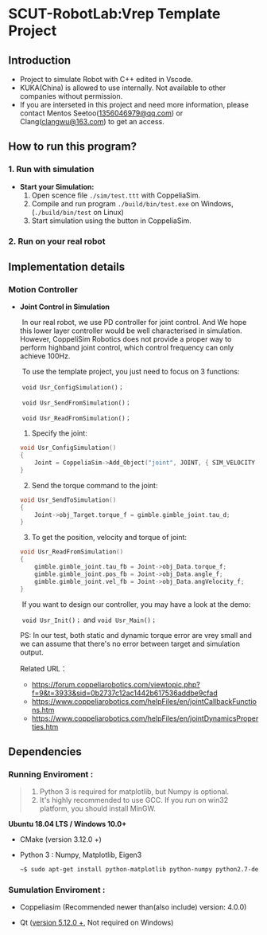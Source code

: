 # **SCUT-RobotLab:Vrep Template Project**

## **Introduction**

- Project to simulate Robot with C++ edited in Vscode. 
- KUKA(China) is allowed to use internally. Not available to other companies without permission.
- If you are interseted in this project and need more information, please contact Mentos Seetoo(1356046979@qq.com) or Clang(clangwu@163.com) to get an access.  

## **How to run this program**?

### **1. Run with simulation**

- **Start your Simulation:**
  1. Open scence file `./sim/test.ttt` with CoppeliaSim.
  2. Compile and run program `./build/bin/test.exe` on Windows, (`./build/bin/test` on Linux)
  3. Start simulation using the button in CoppeliaSim.

### **2. Run on your real robot** 

## **Implementation details**


### **Motion Controller**


- **Joint Control in Simulation**

  ​	In our real robot, we use PD controller for joint control. And We hope this lower layer controller would be well characterised in simulation. However, CoppeliSim Robotics does not provide a proper way to perform highband joint control, which control frequency can only achieve 100Hz.

  ​	To use the template project, you just need to focus on 3 functions:

  ​															`void Usr_ConfigSimulation()；`

  ​															`void Usr_SendFromSimulation()；`

  ​															`void Usr_ReadFromSimulation()；`

  1. Specify the joint:

  ```c++
  void Usr_ConfigSimulation()
  {
      Joint = CoppeliaSim->Add_Object("joint", JOINT, { SIM_VELOCITY | CLIENT_RW, SIM_POSITION | CLIENT_RO, SIM_FORCE | CLIENT_RW });
  }
  ```

  2. Send the torque command to the joint:

  ```C++
  void Usr_SendToSimulation()
  {
      Joint->obj_Target.torque_f = gimble.gimble_joint.tau_d;
  }
  ```

  3. To get the position, velocity and torque of joint:

  ```c++
  void Usr_ReadFromSimulation()
  {
      gimble.gimble_joint.tau_fb = Joint->obj_Data.torque_f;
      gimble.gimble_joint.pos_fb = Joint->obj_Data.angle_f;
      gimble.gimble_joint.vel_fb = Joint->obj_Data.angVelocity_f;
  }
  ```

  ​	If you want to design our controller, you may have a look at the demo:

  ​	`void Usr_Init()；`    and	`void Usr_Main()；`

   

  PS: In our test, both static and dynamic torque error are vrey small and we can assume that there's no error between target and simulation output. 

  Related URL：

  - https://forum.coppeliarobotics.com/viewtopic.php?f=9&t=3933&sid=0b2737c12ac1442b617536addbe9cfad
  - https://www.coppeliarobotics.com/helpFiles/en/jointCallbackFunctions.htm
  - https://www.coppeliarobotics.com/helpFiles/en/jointDynamicsProperties.htm

## **Dependencies**

### **Running Enviroment :**

> 1. Python 3 is required for matplotlib, but Numpy is optional.
> 2. It's highly recommended to use GCC. If you run on win32 platform, you should install MinGW.

**Ubuntu 18.04 LTS / Windows 10.0+**

- CMake (version 3.12.0 +) 

- Python 3 : Numpy,  Matplotlib, Eigen3

  ```bash
  ~$ sudo apt-get install python-matplotlib python-numpy python2.7-dev libeigen3-dev  
  ```


### **Sumulation Enviroment :**

- Coppeliasim (Recommended newer than(also include) version: 4.0.0)

- Qt ([version 5.12.0 +](http://download.qt.io/archive/qt/5.12/5.12.9/), Not required on Windows)

